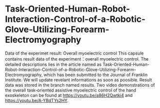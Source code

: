 # Task-Oriented-Human-Robot-Interaction-Control-of-a-Robotic-Glove-Utilizing-Forearm-Electromyography
Data of the experimet result: Overall myoelectric control
This capsule contains result data of the experiment：overall myoelectric control. The detailed descriptions lies in the article named as Task-Oriented-Human-Robot-Interaction-Control-of-a-Robotic-Glove-Utilizing-Forearm-Electromyography, which has been submitted to the Journal of Franklin Institute. We will update revelant informations as soon as poosible.
Result data was stored in the branch named results. Two video demonstrations of the overall task-oriented assistive myoelectric control of the hand exoskeleton can be found at https://youtu.be/a86H2Qwtki4 and https://youtu.be/A-YBdTYs2HY.
